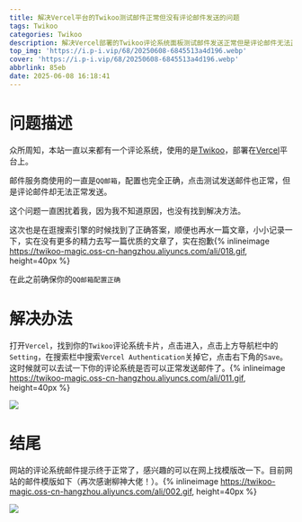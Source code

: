 ```yaml
---
title: 解决Vercel平台的Twikoo测试邮件正常但没有评论邮件发送的问题
tags: Twikoo
categories: Twikoo
description: 解决Vercel部署的Twikoo评论系统面板测试邮件发送正常但是评论邮件无法正常发送的问题
top_img: 'https://i.p-i.vip/68/20250608-6845513a4d196.webp'
cover: 'https://i.p-i.vip/68/20250608-6845513a4d196.webp'
abbrlink: 85eb
date: 2025-06-08 16:18:41
---
```


# 问题描述

众所周知，本站一直以来都有一个评论系统，使用的是[Twikoo](https://twikoo.js.org/)，部署在[Vercel](https://vercel.com/)平台上。

邮件服务商使用的一直是`QQ邮箱`，配置也完全正确，点击测试发送邮件也正常，但是评论邮件却无法正常发送。

这个问题一直困扰着我，因为我不知道原因，也没有找到解决方法。

这次也是在逛搜索引擎的时候找到了正确答案，顺便也再水一篇文章，小小记录一下，实在没有更多的精力去写一篇优质的文章了，实在抱歉{% inlineimage https://twikoo-magic.oss-cn-hangzhou.aliyuncs.com/ali/018.gif, height=40px %}

在此之前确保你的`QQ邮箱配置正确`

# 解决办法

打开`Vercel`，找到你的`Twikoo`评论系统卡片，点击进入，点击上方导航栏中的`Setting`，在搜索栏中搜索`Vercel Authentication`关掉它，点击右下角的`Save`。这时候就可以去试一下你的评论系统是否可以正常发送邮件了。{% inlineimage https://twikoo-magic.oss-cn-hangzhou.aliyuncs.com/ali/011.gif, height=40px %}

![](https://i.p-i.vip/68/20250608-68454b87f2517.webp)

# 结尾

网站的评论系统邮件提示终于正常了，感兴趣的可以在网上找模版改一下。目前网站的邮件模版如下（再次感谢柳神大佬！）。{% inlineimage https://twikoo-magic.oss-cn-hangzhou.aliyuncs.com/ali/002.gif, height=40px %}

![](https://i.p-i.vip/68/20250608-6845503a97b73.webp)
